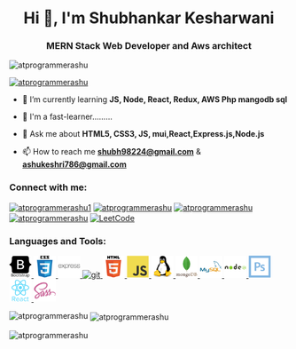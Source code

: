 <h1 align="center">Hi 👋, I'm Shubhankar Kesharwani</h1>
<h3 align="center">MERN Stack Web Developer and Aws architect</h3>

<p align="left"> <img src="https://komarev.com/ghpvc/?username=atprogrammerashu&label=Profile%20views&color=0e75b6&style=flat" alt="atprogrammerashu" /> </p>

<p align="left"> <a href="https://twitter.com/atprogrammerashu" target="blank"><img src="https://img.shields.io/twitter/follow/atprogrammerashu?logo=twitter&style=for-the-badge" alt="atprogrammerashu" /></a> </p>

- 🌱 I’m currently learning **JS, Node, React, Redux, AWS Php mangodb sql**

- 📝 I'm a fast-learner.........

- 💬 Ask me about **HTML5, CSS3, JS, mui,React,Express.js,Node.js**

- 📫 How to reach me **shubh98224@gmail.com** & **ashukeshri786@gmail.com**

<h3 align="left">Connect with me:</h3>
<p align="left">
<a href="https://twitter.com/atprogrammerashu" target="blank"><img align="center" src="https://raw.githubusercontent.com/rahuldkjain/github-profile-readme-generator/master/src/images/icons/Social/twitter.svg" alt="atprogrammerashu1" height="30" width="40" /></a>
<a href="https://linkedin.com/in/atprogrammerashu" target="blank"><img align="center" src="https://raw.githubusercontent.com/rahuldkjain/github-profile-readme-generator/master/src/images/icons/Social/linked-in-alt.svg" alt="atprogrammerashu" height="30" width="40" /></a>
<a href="https://fb.com/atprogrammerashu" target="blank"><img align="center" src="https://raw.githubusercontent.com/rahuldkjain/github-profile-readme-generator/master/src/images/icons/Social/facebook.svg" alt="atprogrammerashu" height="30" width="40" /></a>
<a href="https://www.youtube.com/c/atprogrammerashu" target="blank"><img align="center" src="https://raw.githubusercontent.com/rahuldkjain/github-profile-readme-generator/master/src/images/icons/Social/youtube.svg" alt="atprogrammerashu" height="30" width="40" /></a>
<a href="https://leetcode.com/atprogrammerashu" target="blank"><img align="center" src="https://raw.githubusercontent.com/rahuldkjain/github-profile-readme-generator/master/src/images/icons/Social/LeetCode.svg" alt="LeetCode" height="30" width="40" /></a>
</p>

<h3 align="left">Languages and Tools:</h3>
<p align="left"> <a href="https://getbootstrap.com" target="_blank"> <img src="https://raw.githubusercontent.com/devicons/devicon/master/icons/bootstrap/bootstrap-plain-wordmark.svg" alt="bootstrap" width="40" height="40"/> </a> <a href="https://www.w3schools.com/css/" target="_blank"> <img src="https://raw.githubusercontent.com/devicons/devicon/master/icons/css3/css3-original-wordmark.svg" alt="css3" width="40" height="40"/> </a> <a href="https://expressjs.com" target="_blank"> <img src="https://raw.githubusercontent.com/devicons/devicon/master/icons/express/express-original-wordmark.svg" alt="express" width="40" height="40"/> </a> <a href="https://git-scm.com/" target="_blank"> <img src="https://www.vectorlogo.zone/logos/git-scm/git-scm-icon.svg" alt="git" width="40" height="40"/> </a> <a href="https://www.w3.org/html/" target="_blank"> <img src="https://raw.githubusercontent.com/devicons/devicon/master/icons/html5/html5-original-wordmark.svg" alt="html5" width="40" height="40"/> </a> <a href="https://developer.mozilla.org/en-US/docs/Web/JavaScript" target="_blank"> <img src="https://raw.githubusercontent.com/devicons/devicon/master/icons/javascript/javascript-original.svg" alt="javascript" width="40" height="40"/> </a> <a href="https://www.linux.org/" target="_blank"> <img src="https://raw.githubusercontent.com/devicons/devicon/master/icons/linux/linux-original.svg" alt="linux" width="40" height="40"/> </a> <a href="https://www.mongodb.com/" target="_blank"> <img src="https://raw.githubusercontent.com/devicons/devicon/master/icons/mongodb/mongodb-original-wordmark.svg" alt="mongodb" width="40" height="40"/> </a> <a href="https://www.mysql.com/" target="_blank"> <img src="https://raw.githubusercontent.com/devicons/devicon/master/icons/mysql/mysql-original-wordmark.svg" alt="mysql" width="40" height="40"/> </a> <a href="https://nodejs.org" target="_blank"> <img src="https://raw.githubusercontent.com/devicons/devicon/master/icons/nodejs/nodejs-original-wordmark.svg" alt="nodejs" width="40" height="40"/> </a> <a href="https://www.photoshop.com/en" target="_blank"> <img src="https://raw.githubusercontent.com/devicons/devicon/master/icons/photoshop/photoshop-line.svg" alt="photoshop" width="40" height="40"/> </a> <a href="https://reactjs.org/" target="_blank"> <img src="https://raw.githubusercontent.com/devicons/devicon/master/icons/react/react-original-wordmark.svg" alt="react" width="40" height="40"/> </a> <a href="https://sass-lang.com" target="_blank"> <img src="https://raw.githubusercontent.com/devicons/devicon/master/icons/sass/sass-original.svg" alt="sass" width="40" height="40"/> </a> </p>

<p><img align="left" src="https://github-readme-stats.vercel.app/api/top-langs?username=atprogrammerashu&show_icons=true&locale=en&layout=compact" alt="atprogrammerashu" /></p>

<p>&nbsp;<img align="center" src="https://github-readme-stats.vercel.app/api?username=atprogrammerashu&show_icons=true&locale=en" alt="atprogrammerashu" /></p>

<p><img align="center" src="https://github-readme-streak-stats.herokuapp.com/?user=atprogrammerashu&" alt="atprogrammerashu" /></p>
